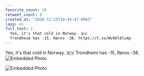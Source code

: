 ```yaml
---
favorite_count: 10
retweet_count: 0
created_at: "2018-12-15T10:44:47.000Z"
lang: en
full_text: |-
  Yes, it's that cold in Norway. 🇧🇻
  Trondheim has -15, Røros -38. https://t.co/Wv0Ul6lu4p
---
```


Yes, it's that cold in Norway. 🇧🇻 Trondheim has -15, Røros -38.
![Embedded Photo](https://twitter-media-coderbyheart.s3.eu-north-1.amazonaws.com/1073891615528402944-Duc6p9tW0AEVHXf.jpg)

![Embedded Photo](https://twitter-media-coderbyheart.s3.eu-north-1.amazonaws.com/1073891615528402944-Duc6uZ2XgAEGOsD.jpg)
